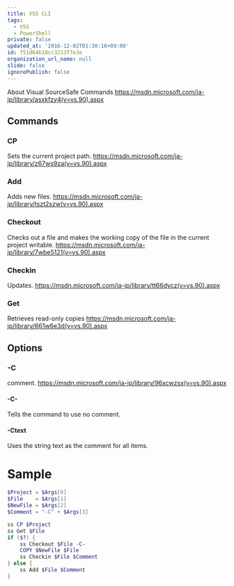 ```yaml
---
title: VSS CLI
tags:
  - VSS
  - PowerShell
private: false
updated_at: '2016-12-02T01:30:16+09:00'
id: f51d64b18cc3213f7e3e
organization_url_name: null
slide: false
ignorePublish: false
---
```

About Visual SourceSafe Commands
https://msdn.microsoft.com/ja-jp/library/asxkfzy4(v=vs.90).aspx

## Commands

### CP
Sets the current project path.
https://msdn.microsoft.com/ja-jp/library/z67ws9za(v=vs.90).aspx

### Add
Adds new files.
https://msdn.microsoft.com/ja-jp/library/tszt2szw(v=vs.90).aspx

### Checkout
Checks out a file and makes the working copy of the file in the current project writable.
https://msdn.microsoft.com/ja-jp/library/7wbe5121(v=vs.90).aspx

### Checkin
Updates.
https://msdn.microsoft.com/ja-jp/library/tt66dycz(v=vs.90).aspx

### Get
Retrieves read-only copies
https://msdn.microsoft.com/ja-jp/library/661w6e3d(v=vs.90).aspx

## Options

### -C
comment.
https://msdn.microsoft.com/ja-jp/library/96xcwzsx(v=vs.90).aspx

#### -C-
Tells the command to use no comment.

#### -Ctext
Uses the string text as the comment for all items.

# Sample

~~~ powershell:vss_manager.ps1
$Project = $Args[0]
$File    = $Args[1]
$NewFile = $Args[2]
$Comment = "-C" + $Args[3]

ss CP $Project
ss Get $File
if ($?) {
    ss Checkout $File -C-
    COPY $NewFile $File
    ss Checkin $File $Comment
} else {
    ss Add $File $Comment
}
~~~
